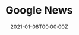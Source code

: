 ---
date: '2021-01-08T00:00:00Z'
external_link: https://web.archive.org/web/20210616052729/https://news.google.com/search?q=theodore+caputi&hl=en-US&gl=US&ceid=US%3Aen
image:
  focal_point: Smart
original_link: https://news.google.com/search?q=theodore%20caputi&hl=en-US&gl=US&ceid=US%3Aen
summary: We're embarrassed to admit that we can't handle our alcohol. No one wants
  to be the person who can't go out. Nobody wants to ask for help. amp The Daily Pennsylvanian
  bookmark_border share more_vert
title: Google News
---